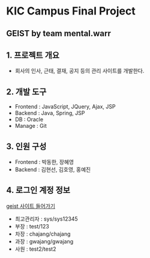 # KIC Campus Final Project
## GEIST by team mental.warr

## 1. 프로젝트 개요
- 회사의 인사, 근태, 결재, 공지 등의 관리 사이트를 개발한다.

## 2. 개발 도구
- Frontend : JavaScript, JQuery, Ajax, JSP
- Backend : Java, Spring, JSP
- DB : Oracle
- Manage : Git

## 3. 인원 구성
- Frontend : 박동한, 장혜영
- Backend : 김현선, 김호영, 홍예진

## 4. 로그인 계정 정보
[geist 사이트 들어가기](http://3.34.110.36:8080/geist/login)
- 최고관리자 : sys/sys12345
- 부장 : test/123
- 차장 : chajang/chajang
- 과장 : gwajang/gwajang
- 사원 : test2/test2
